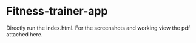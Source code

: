 # Fitness-trainer-app
Directly run the index.html. For the screenshots and working view the pdf attached here.
